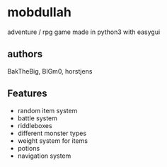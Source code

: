 # mobdullah
adventure / rpg game made in python3 with easygui

## authors 

BakTheBig, BIGm0, horstjens


## Features

 * random item system
 * battle system
 * riddleboxes
 * different monster types
 * weight system for items
 * potions
 * navigation system
 
